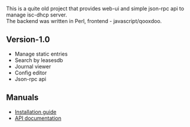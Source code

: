 <p>
 This is a quite old project that provides web-ui and simple json-rpc api to manage isc-dhcp server.<br>
 The backend was written in Perl, frontend - javascript/qooxdoo.<br>
</p>

## Version-1.0
 - Manage static entries
 - Search by leasesdb
 - Journal viewer
 - Config editor
 - Json-rpc api

## Manuals
 - [Installation guide](https://github.com/akscf/iscdhcp-admin/blob/main/docs/dhcpadm_1_0_installation_guide.pdf)
 - [API documentation](https://github.com/akscf/iscdhcp-admin/blob/main/docs/dhcpadm_1_0_api.pdf)

